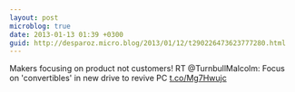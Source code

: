 ```yaml
---
layout: post
microblog: true
date: 2013-01-13 01:39 +0300
guid: http://desparoz.micro.blog/2013/01/12/t290226473623777280.html
---
```

Makers focusing on product not customers! RT @TurnbullMalcolm: Focus on 'convertibles' in new drive to revive PC [t.co/Mg7Hwujc](http://t.co/Mg7Hwujc)
